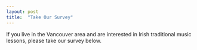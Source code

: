 ```yaml
---
layout: post
title:  "Take Our Survey"
---
```


If you live in the Vancouver area and are interested in Irish traditional music lessons, please take our survey below.

<script>(function(t,e,s,n){var o,a,c;t.SMCX=t.SMCX||[],e.getElementById(n)||(o=e.getElementsByTagName(s),a=o[o.length-1],c=e.createElement(s),c.type="text/javascript",c.async=!0,c.id=n,c.src="https://widget.surveymonkey.com/collect/website/js/tRaiETqnLgj758hTBazgd3_2BXcYOjeT0nQveQqTtD0W5iaeTD_2Bwl_2F6jbR8eYDAruM.js",a.parentNode.insertBefore(c,a))})(window,document,"script","smcx-sdk");</script>
